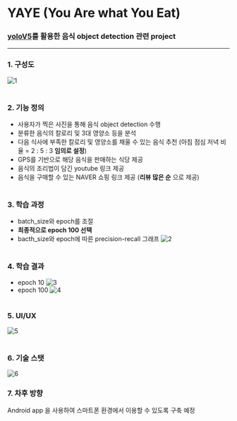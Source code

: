 # YAYE (You Are what You Eat)
### [yoloV5](https://lv99.tistory.com/69)를 활용한 음식 object detection 관련 project
---------------------------------------------------------------------------------------
### 1. 구성도
![1](https://user-images.githubusercontent.com/84856055/124592620-9c15c600-de98-11eb-82c7-c136975dee51.JPG)
<br><br>
### 2. 기능 정의
- 사용자가 찍은 사진을 통해 음식 object detection 수행
- 분류한 음식의 칼로리 및 3대 영양소 등을 분석
- 다음 식사에 부족한 칼로리 및 영양소를 채울 수 있는 음식 추천 (아침 점심 저녁 비율 = 2 : 5 : 3 **임의로 설정**)
- GPS를 기반으로 해당 음식을 판매하는 식당 제공
- 음식의 조리법이 담긴 youtube 링크 제공
- 음식을 구매할 수 있는 NAVER 쇼핑 링크 제공 (**리뷰 많은 순** 으로 제공)
<br><br>
### 3. 학습 과정
- batch_size와 epoch를 조절
- **최종적으로 epoch 100 선택**
- bacth_size와 epoch에 따른 precision-recall 그래프
![2](https://user-images.githubusercontent.com/84856055/124592626-9d46f300-de98-11eb-9e21-4b1c0cda5db6.JPG)
<br><br>
### 4. 학습 결과
- epoch 10
![3](https://user-images.githubusercontent.com/84856055/124592627-9ddf8980-de98-11eb-83df-2730457838fe.JPG)
- epoch 100
![4](https://user-images.githubusercontent.com/84856055/124592628-9ddf8980-de98-11eb-9d0f-14449dc059f4.JPG)
<br><br>
### 5. UI/UX
![5](https://user-images.githubusercontent.com/84856055/124593891-21e64100-de9a-11eb-97bd-7bcf75bcef09.JPG)
<br><br>
### 6. 기술 스탯
![6](https://user-images.githubusercontent.com/84856055/124594025-47734a80-de9a-11eb-9b55-57c923728c30.JPG)
### 7. 차후 방향
Android app 을 사용하여 스마트폰 환경에서 이용할 수 있도록 구축 예정
